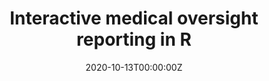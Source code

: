 ---
title: 'Interactive medical oversight reporting in R'
authors:
- Laure Cougnaud, Michela Pasetto
- Arne de Roeck
date: '2020-10-13T00:00:00Z'

# Schedule page publish date (NOT proceeding's date).
publishDate: '20001-01-01T00:00:00Z'

# proceeding type.
# Legend: 0 = Uncategorized; 1 = Talk, 2 = Keynote, 3 = Workshop
# To add more update publications_types.toml and en.yaml
proceeding_types: ['1']

# proceeding name and optional abbreviated proceeding name.
proceeding: Presented at 2020 Conference
proceeding_short: Presented at 2020 Conference

abstract: 

tags:
- OpenAnalytics
- Galapagos
featured: false

links:
url_slides: 'https://medical-monitoring.openanalytics.io/slides/#1'
url_video: 'https://youtu.be/Aeu1_xCUVPQ'

---